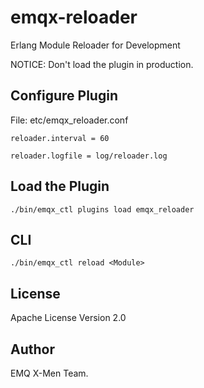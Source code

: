 
emqx-reloader
=============

Erlang Module Reloader for Development

NOTICE: Don't load the plugin in production.

Configure Plugin
----------------

File: etc/emqx_reloader.conf

```
reloader.interval = 60

reloader.logfile = log/reloader.log
```

Load the Plugin
---------------

```
./bin/emqx_ctl plugins load emqx_reloader
```

CLI
---

```
./bin/emqx_ctl reload <Module>
```

License
-------

Apache License Version 2.0

Author
------

EMQ X-Men Team.